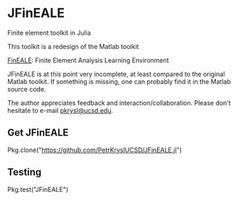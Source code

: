 # JFinEALE

Finite element toolkit in Julia

This toolkit is a redesign of the Matlab toolkit

[FinEALE](https://github.com/PetrKryslUCSD/FinEALE): Finite Element Analysis Learning Environment
  

JFinEALE is at this point very incomplete, at least compared 
to the original Matlab toolkit.  If something is missing, 
one can probably find it in the Matlab source code.

The author appreciates feedback and interaction/collaboration. 
Please don't hesitate to e-mail pkrysl@ucsd.edu.
 
## Get JFinEALE
 
Pkg.clone("https://github.com/PetrKryslUCSD/JFinEALE.jl")

## Testing

Pkg.test("JFinEALE")
